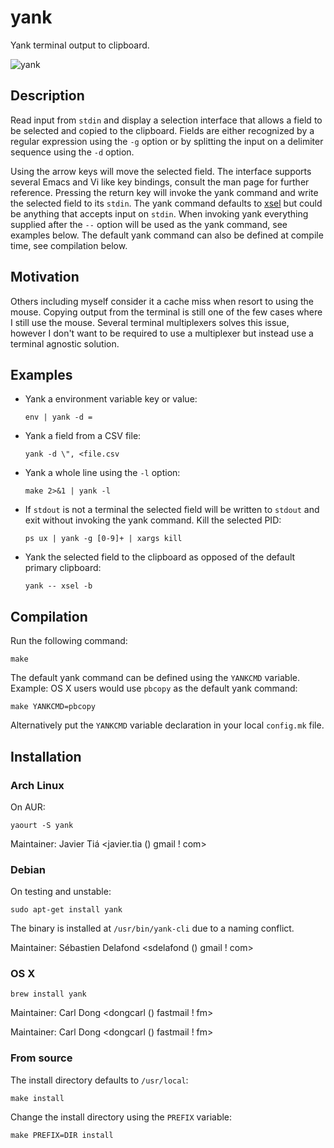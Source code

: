 yank
====

Yank terminal output to clipboard.

![yank](https://raw.githubusercontent.com/mptre/yank/gh-pages/screencast.gif)

Description
-----------

Read input from `stdin` and display a selection interface that allows a field to
be selected and copied to the clipboard.
Fields are either recognized by a regular expression using the `-g` option or by
splitting the input on a delimiter sequence using the `-d` option.

Using the arrow keys will move the selected field.
The interface supports several Emacs and Vi like key bindings, consult the man
page for further reference.
Pressing the return key will invoke the yank command and write the selected
field to its `stdin`.
The yank command defaults to [xsel] but could be anything that accepts input on
`stdin`.
When invoking yank everything supplied after the `--` option will be used as the
yank command, see examples below.
The default yank command can also be defined at compile time, see compilation
below.

Motivation
----------

Others including myself consider it a cache miss when resort to using the mouse.
Copying output from the terminal is still one of the few cases where I still use
the mouse.
Several terminal multiplexers solves this issue, however I don't want to be
required to use a multiplexer but instead use a terminal agnostic solution.

Examples
--------

  - Yank a environment variable key or value:

    ```
    env | yank -d =
    ```

  - Yank a field from a CSV file:

    ```
    yank -d \", <file.csv
    ```

  - Yank a whole line using the `-l` option:

    ```
    make 2>&1 | yank -l
    ```

  - If `stdout` is not a terminal the selected field will be written to `stdout`
    and exit without invoking the yank command.
    Kill the selected PID:

    ```
    ps ux | yank -g [0-9]+ | xargs kill
    ```

  - Yank the selected field to the clipboard as opposed of the default primary
    clipboard:

    ```
    yank -- xsel -b
    ```

Compilation
-----------

Run the following command:

```
make
```

The default yank command can be defined using the `YANKCMD` variable.
Example: OS X users would use `pbcopy` as the default yank command:

```
make YANKCMD=pbcopy
```

Alternatively put the `YANKCMD` variable declaration in your local `config.mk`
file.

Installation
------------

### Arch Linux

On AUR:

```
yaourt -S yank
```

Maintainer: Javier Tiá <javier.tia () gmail ! com>

### Debian

On testing and unstable:

```
sudo apt-get install yank
```

The binary is installed at `/usr/bin/yank-cli` due to a naming conflict.

Maintainer: Sébastien Delafond <sdelafond () gmail ! com>

### OS X

```
brew install yank
```

Maintainer: Carl Dong <dongcarl () fastmail ! fm>

Maintainer: Carl Dong <dongcarl () fastmail ! fm>

### From source

The install directory defaults to `/usr/local`:

```
make install
```

Change the install directory using the `PREFIX` variable:

```
make PREFIX=DIR install
```

[xsel]: http://www.vergenet.net/~conrad/software/xsel/
